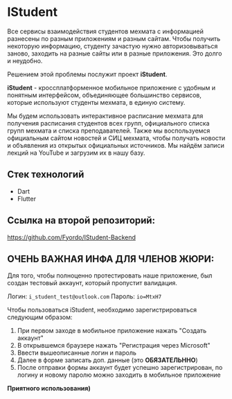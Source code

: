 # IStudent

Все сервисы взаимодействия студентов мехмата с информацией разнесены по разным приложениям и разным сайтам. Чтобы получить некоторую информацию, студенту зачастую нужно авторизовываться заново, заходить на разные сайты или в разные приложения. Это долго и неудобно.

Решением этой проблемы послужит проект **iStudent**.

**iStudent** - кроссплатформенное мобильное приложение с удобным и понятным интерфейсом, объединяющее большинство сервисов, которые используют студенты мехмата, в единую систему.

Мы будем использовать интерактивное расписание мехмата для получения расписания студентов всех групп, официального списка групп мехмата и списка преподавателей. Также мы воспользуемся официальным сайтом новостей и СИЦ мехмата, чтобы получать новости и объявления из открытых официальных источников. Мы найдём записи лекций на YouTube и загрузим их в нашу базу.

## Стек технологий

- Dart
- Flutter

## Ссылка на второй репозиторий:
https://github.com/Fyordo/IStudent-Backend

## ОЧЕНЬ ВАЖНАЯ ИНФА ДЛЯ ЧЛЕНОВ ЖЮРИ:

Для того, чтобы полноценно протестировать наше приложение, был создан тестовый аккаунт, который пропустит валидация.

Логин: `i_student_test@outlook.com`
Пароль: `io=MtxH7`

Чтобы пользоваться iStudent, необходимо зарегистрироваться следующим образом:

1. При первом заходе в мобильное приложение нажать "Создать аккаунт"
2. В открывшемся браузере нажать "Регистрация через Microsoft"
3. Ввести вышеописанные логин и пароль
4. Далее в форме записать доп. данные (это **ОБЯЗАТЕЛЬННО**)
5. После отправки формы аккаунт будет успешно зарегистрирован, по логину и новому паролю можно заходить в мобильное приложение

**Приятного использования)**
